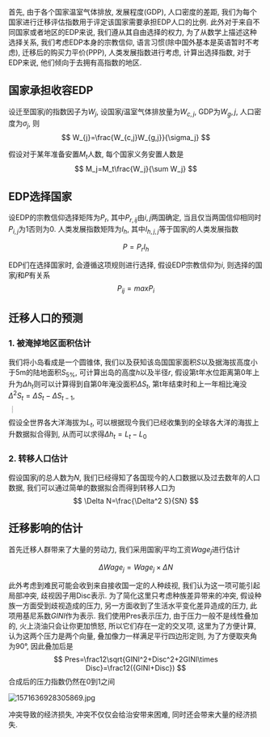 首先, 由于各个国家温室气体排放, 发展程度(GDP), 人口密度的差距, 我们为每个国家进行迁移评估指数用于评定该国家需要承担EDP人口的比例. 此外对于来自不同国家或者地区的EDP来说, 我们遵从其自由选择的权力, 为了从数学上描述这种选择关系, 我们考虑EDP本身的宗教信仰, 语言习惯(除中国外基本是英语暂时不考虑), 迁移后的购买力平价(PPP), 人类发展指数进行考虑,  计算出选择指数, 对于EDP来说, 他们倾向于去拥有高指数的地区.

## 国家承担收容EDP

设迁至国家$j$的指数因子为$W_{j}$, 设国家$j$温室气体排放量为$W_{c,j}$, GDP为$W_g,j$, 人口密度为$\sigma_j$, 则
$$
W_{j}=\frac{W_{c,j}W_{g,j}}{\sigma_j}
$$

假设对于某年准备安置$M_t$人数, 每个国家义务安置人数是
$$
M_j=M_t\frac{W_j}{\sum W_j}
$$

## EDP选择国家

设EDP的宗教信仰选择矩阵为$P_r$, 其中$P_{r,ij}$由$i,j$两国确定, 当且仅当两国信仰相同时$P_{i,j}$为1否则为0. 人类发展指数矩阵为$I_h$,  其中$I_{h,j,j}$等于国家$j$的人类发展指数


$$
P=P_{r}I_{h}
$$

EDP们在选择国家时, 会遵循这项规则进行选择, 假设EDP宗教信仰为$i$, 则选择的国家$j$和$P$有关系
$$
P_{ij}=max{P_i}
$$


## 迁移人口的预测

### 1. 被淹掉地区面积估计

我们将小岛看成是一个圆锥体, 我们以及获知该岛国国家面积$S$以及据海拔高度小于5m的陆地面积$S_{5\%}$, 可计算出岛的高度$h$以及半径$r$, 假设第t年水位距离第0年上升为$\Delta h_t$则可以计算得到自第0年淹没面积$\Delta S_t$, 第t年结束时和上一年相比淹没$\Delta^2S_t= \Delta S_t-\Delta S_{t-1}$,

<img src="C:\Users\Christy\Desktop\icm2020F\assets\1583597114380.jpg" alt="1583597114380" style="zoom:13%;transform: rotate(-90deg);" />

假设全世界各大洋海拔为$L_t$, 可以根据现今我们已经收集到的全球各大洋的海拔上升数据拟合得到, 从而可以求得$\Delta h_t=L_t-L_{0}$

### 2. 转移人口估计

假设国家$j$的总人数为$N$, 我们已经得知了各国现今的人口数据以及过去数年的人口数据, 我们可以通过简单的数据拟合而得到转移人口为
$$
\Delta N=\frac{\Delta^2 S}{SN}
$$

## 迁移影响的估计

首先迁移人群带来了大量的劳动力, 我们采用国家$j$平均工资$Wage_j$进行估计




$$
\Delta Wage_j=Wage_j\times\Delta N
$$

此外考虑到难民可能会收到来自接收国一定的人种歧视,  我们认为这一项可能引起局部冲突, 歧视因子用Disc表示. 为了简化这里只考虑种族差异带来的冲突, 假设种族一方面受到歧视造成的压力, 另一方面收到了生活水平变化差异造成的压力, 此项用基尼系数$GINI$作为表示.  我们使用Pres表示压力, 由于压力一般不是线性叠加的, 火上浇油只会让你更加愤怒, 所以它们存在一定的交叉项, 这里为了方便计算, 认为这两个压力是两个向量, 叠加像力一样满足平行四边形定则, 为了方便取夹角为90°, 因此叠加后是 
$$
Pres=\frac12\sqrt{GINI^2+Disc^2+2GINI\times Disc}=\frac12({GINI+Disc})
$$
合成后的压力指数仍然在0到1之间

![1571636928305869.jpg](http://www.ggzc.zju.edu.cn/wp-content/uploads/image/20191021/1571636928305869.jpg)

冲突导致的经济损失, 冲突不仅仅会给治安带来困难, 同时还会带来大量的经济损失.
